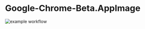 # Google-Chrome-Beta.AppImage

![example workflow](https://github.com/nx-appbuild-hub/Google-Chrome-Beta.AppImage//actions/workflows/makefile.yml/badge.svg)
